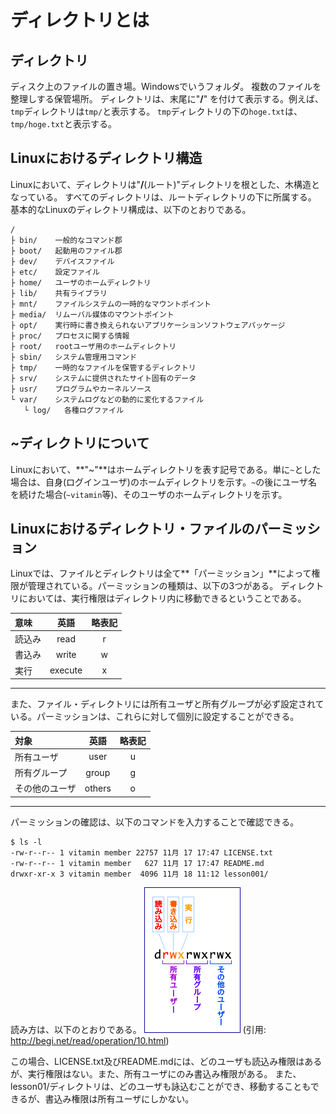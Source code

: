 # ディレクトリとは

## ディレクトリ

ディスク上のファイルの置き場。Windowsでいうフォルダ。
複数のファイルを整理しする保管場所。
ディレクトリは、末尾に"**/**" を付けて表示する。例えば、`tmp`ディレクトリは`tmp/`と表示する。
`tmp`ディレクトリの下の`hoge.txt`は、`tmp/hoge.txt`と表示する。

## Linuxにおけるディレクトリ構造

Linuxにおいて、ディレクトリは"**/**(ルート)"ディレクトリを根とした、木構造となっている。
すべてのディレクトリは、ルートディレクトリの下に所属する。
基本的なLinuxのディレクトリ構成は、以下のとおりである。

```
/
├ bin/    一般的なコマンド郡
├ boot/   起動用のファイル郡
├ dev/    デバイスファイル
├ etc/    設定ファイル
├ home/   ユーザのホームディレクトリ
├ lib/    共有ライブラリ
├ mnt/    ファイルシステムの一時的なマウントポイント
├ media/  リムーバル媒体のマウントポイント
├ opt/    実行時に書き換えられないアプリケーションソフトウェアパッケージ
├ proc/   プロセスに関する情報
├ root/   rootユーザ用のホームディレクトリ
├ sbin/   システム管理用コマンド
├ tmp/    一時的なファイルを保管するディレクトリ
├ srv/    システムに提供されたサイト固有のデータ
├ usr/    プログラムやカーネルソース
└ var/    システムログなどの動的に変化するファイル
   └ log/   各種ログファイル
```

## ~ディレクトリについて

Linuxにおいて、**"~"**はホームディレクトリを表す記号である。単に`~`とした場合は、自身(ログインユーザ)のホームディレクトリを示す。`~`の後にユーザ名を続けた場合(`~vitamin`等)、そのユーザのホームディレクトリを示す。

## Linuxにおけるディレクトリ・ファイルのパーミッション

Linuxでは、ファイルとディレクトリは全て**「パーミッション」**によって権限が管理されている。パーミッションの種類は、以下の3つがある。
ディレクトリにおいては、実行権限はディレクトリ内に移動できるということである。

|意味|英語|略表記|
|:---|:---:|:---:|
|読込み|read|r|
|書込み|write|w|
|実行|execute|x|

---
また、ファイル・ディレクトリには所有ユーザと所有グループが必ず設定されている。パーミッションは、これらに対して個別に設定することができる。

|対象|英語|略表記|
|:---|:---:|:---:|
|所有ユーザ|user|u|
|所有グループ|group|g|
|その他のユーザ|others|o|

---
パーミッションの確認は、以下のコマンドを入力することで確認できる。

```
$ ls -l
-rw-r--r-- 1 vitamin member 22757 11月 17 17:47 LICENSE.txt
-rw-r--r-- 1 vitamin member   627 11月 17 17:47 README.md
drwxr-xr-x 3 vitamin member  4096 11月 18 11:12 lesson001/
```

読み方は、以下のとおりである。
![permission](./elements/section02/permission.gif)
(引用: http://begi.net/read/operation/10.html)

この場合、LICENSE.txt及びREADME.mdには、どのユーザも読込み権限はあるが、実行権限はない。また、所有ユーザにのみ書込み権限がある。
また、lesson01/ディレクトリは、どのユーザも詠込むことができ、移動することもできるが、書込み権限は所有ユーザにしかない。
